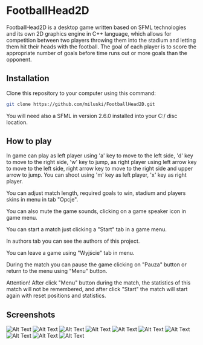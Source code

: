 # FootballHead2D

FootballHead2D is a desktop game written based on SFML technologies and its own 2D graphics engine in C++ language, which allows for competition between two players throwing them into the stadium and letting them hit their heads with the football. The goal of each player is to score the appropriate number of goals before time runs out or more goals than the opponent.

## Installation

Clone this repository to your computer using this command:

```bash
git clone https://github.com/miluski/FootballHead2D.git
```

You will need also a SFML in version 2.6.0 installed into your C:/ disc location.

## How to play

In game can play as left player using 'a' key to move to the left side, 'd' key to move to the right side, 'w' key to jump, as right player using left arrow key to move to the left side, right arrow key to move to the right side and upper arrow to jump. 
You can shoot using 'm' key as left player, 'x' key as right player.

You can adjust match length, required goals to win, stadium and players skins in menu in tab "Opcje".

You can also mute the game sounds, clicking on a game speaker icon in game menu.

You can start a match just clicking a "Start" tab in a game menu.

In authors tab you can see the authors of this project.

You can leave a game using "Wyjście" tab in menu.

During the match you can pause the game clicking on "Pauza" button or return to the menu using "Menu" button.

Attention! After click "Menu" button during the match, the statistics of this match will not be remembered, and after click "Start" the match will start again with reset positions and statistics.

## Screenshots

![Alt Text](./img/Zrzut%20ekranu%202023-12-15%20154541.png)
![Alt Text](./img/Zrzut%20ekranu%202023-12-15%20154548.png)
![Alt Text](./img/Zrzut%20ekranu%202023-12-15%20154639.png)
![Alt Text](./img/Zrzut%20ekranu%202023-12-15%20154651.png)
![Alt Text](./img/Zrzut%20ekranu%202023-12-15%20154700.png)
![Alt Text](./img/Zrzut%20ekranu%202023-12-15%20154709.png)
![Alt Text](./img/Zrzut%20ekranu%202023-12-15%20154723.png)
![Alt Text](./img/Zrzut%20ekranu%202023-12-15%20154812.png)
![Alt Text](./img/Zrzut%20ekranu%202023-12-15%20154827.png)
![Alt Text](./img/Zrzut%20ekranu%202023-12-15%20154840.png)
